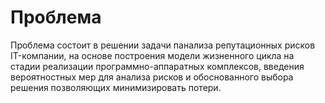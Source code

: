 # Проблема
Проблема состоит в решении задачи панализа репутационных рисков IT-компании, на основе построения модели жизненного цикла на стадии реализации программно-аппаратных комплексов, введения вероятностных мер для анализа рисков и обоснованного выбора решения позволяющих минимизировать потери.
